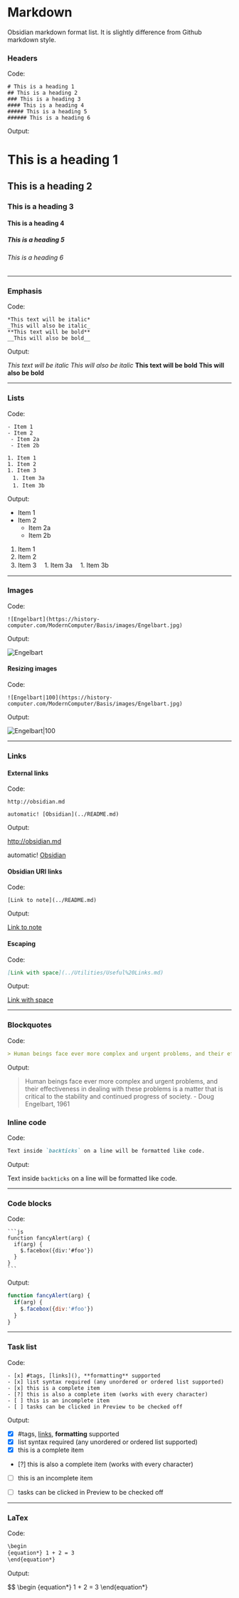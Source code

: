 # Markdown

Obsidian markdown format list.
It is slightly difference from Github markdown style.

### Headers

Code:
````
# This is a heading 1 
## This is a heading 2 
### This is a heading 3 
#### This is a heading 4 
##### This is a heading 5 
###### This is a heading 6
````
Output:
# This is a heading 1 
## This is a heading 2 
### This is a heading 3 
#### This is a heading 4 
##### This is a heading 5 
###### This is a heading 6

---

### Emphasis
Code:
````
*This text will be italic* 
_This will also be italic_
**This text will be bold** 
__This will also be bold__

````
Output:

*This text will be italic* 
_This will also be italic_
**This text will be bold** 
__This will also be bold__

---

### Lists
Code:
````
- Item 1 
- Item 2 
 - Item 2a 
 - Item 2b 

1. Item 1 
1. Item 2 
1. Item 3 
　1. Item 3a 
　1. Item 3b
````
Output:
- Item 1 
- Item 2 
  - Item 2a 
  - Item 2b 

1. Item 1 
1. Item 2 
1. Item 3 
　1. Item 3a 
　1. Item 3b

---

### Images

Code:
````
![Engelbart](https://history-computer.com/ModernComputer/Basis/images/Engelbart.jpg)
````
Output:

![Engelbart](https://history-computer.com/ModernComputer/Basis/images/Engelbart.jpg)


#### Resizing images
Code:
````
![Engelbart|100](https://history-computer.com/ModernComputer/Basis/images/Engelbart.jpg)
````
Output:

![Engelbart|100](https://history-computer.com/ModernComputer/Basis/images/Engelbart.jpg)


---

### Links 

#### External links
Code:
````
http://obsidian.md 

automatic! [Obsidian](../README.md)
````
Output:

http://obsidian.md 

 automatic! [Obsidian](../README.md)

#### Obsidian URI links
Code:
````
[Link to note](../README.md)
````
Output:

[Link to note](../README.md)

#### Escaping
Code:
```md
[Link with space](../Utilities/Useful%20Links.md)
````
Output:

[Link with space](../Utilities/Useful%20Links.md)

---

### Blockquotes

Code:
```md
> Human beings face ever more complex and urgent problems, and their effectiveness in dealing with these problems is a matter that is critical to the stability and continued progress of society. \- Doug Engelbart, 1961
````

Output:

> Human beings face ever more complex and urgent problems, and their effectiveness in dealing with these problems is a matter that is critical to the stability and continued progress of society. \- Doug Engelbart, 1961


### Inline code

Code:
```md
Text inside `backticks` on a line will be formatted like code.
````

Output:

Text inside `backticks` on a line will be formatted like code.


---

### Code blocks

Code:
````
```js
function fancyAlert(arg) {
  if(arg) {
    $.facebox({div:'#foo'})
  }
}
```
````

Output:

```js
function fancyAlert(arg) {
  if(arg) {
    $.facebox({div:'#foo'})
  }
}
```

---
### Task list
Code:
```
- [x] #tags, [links](), **formatting** supported 
- [x] list syntax required (any unordered or ordered list supported) 
- [x] this is a complete item 
- [?] this is also a complete item (works with every character) 
- [ ] this is an incomplete item 
- [ ] tasks can be clicked in Preview to be checked off
```

Output:

- [x] #tags, [links](), **formatting** supported 
- [x] list syntax required (any unordered or ordered list supported) 
- [x] this is a complete item 
- [?] this is also a complete item (works with every character) 
- [ ] this is an incomplete item 
- [ ] tasks can be clicked in Preview to be checked off


---

### LaTex

Code:
```md
\begin
{equation*} 1 + 2 = 3 
\end{equation*}
````
Output:

$$ 
\begin
{equation*} 1 + 2 = 3 
\end{equation*}